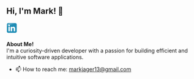<h2 title="myTitle">Hi, I'm Mark! 👋</h2>

<a href="https://www.linkedin.com/in/markjager13/">
  <img align="left" alt="Mark's LinkedIn" title="LinkedIn" height="28" width="28" src="assets/linkedin.png">
</a>

<br />
<br />

**About Me!** 
<br />
I'm a curiosity-driven developer with a passion for building efficient and intuitive software applications. 
<br />


- 📫 How to reach me: [markjager13@gmail.com](mailto:markjager13@gmail.com)
